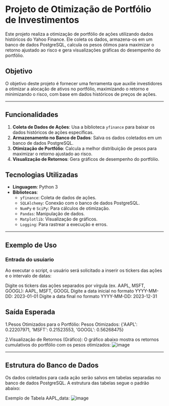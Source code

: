 # Projeto de Otimização de Portfólio de Investimentos

Este projeto realiza a otimização de portfólio de ações utilizando dados históricos do Yahoo Finance. Ele coleta os dados, armazena-os em um banco de dados PostgreSQL, calcula os pesos ótimos para maximizar o retorno ajustado ao risco e gera visualizações gráficas do desempenho do portfólio.

## Objetivo

O objetivo deste projeto é fornecer uma ferramenta que auxilie investidores a otimizar a alocação de ativos no portfólio, maximizando o retorno e minimizando o risco, com base em dados históricos de preços de ações.

---

## Funcionalidades

1. **Coleta de Dados de Ações**: Usa a biblioteca `yfinance` para baixar os dados históricos de ações específicas.
2. **Armazenamento no Banco de Dados**: Salva os dados coletados em um banco de dados PostgreSQL.
3. **Otimização de Portfólio**: Calcula a melhor distribuição de pesos para maximizar o retorno ajustado ao risco.
4. **Visualização de Retornos**: Gera gráficos de desempenho do portfólio.


## Tecnologias Utilizadas

- **Linguagem**: Python 3
- **Bibliotecas**:
  - `yfinance`: Coleta de dados de ações.
  - `SQLAlchemy`: Conexão com o banco de dados PostgreSQL.
  - `NumPy` e `SciPy`: Para cálculos de otimização.
  - `Pandas`: Manipulação de dados.
  - `Matplotlib`: Visualização de gráficos.
  - `Logging`: Para rastrear a execução e erros.

---

## Exemplo de Uso
### Entrada do usuiario
Ao executar o script, o usuário será solicitado a inserir os tickers das ações e o intervalo de datas:

Digite os tickers das ações separados por vírgula (ex. AAPL, MSFT, GOOGL): AAPL, MSFT, GOOGL
Digite a data inicial no formato YYYY-MM-DD: 2023-01-01
Digite a data final no formato YYYY-MM-DD: 2023-12-31

## Saída Esperada
1.Pesos Otimizados para o Portfólio:
Pesos Otimizados: {'AAPL': 0.22207971, 'MSFT': 0.21523553, 'GOOGL': 0.56268475}   

2.Visualização de Retornos (Gráfico):
O gráfico abaixo mostra os retornos cumulativos do portfólio com os pesos otimizados:
![image](https://github.com/user-attachments/assets/6f1e6ce3-de04-43b9-8901-38602ea6622f)


---

## Estrutura do Banco de Dados
Os dados coletados para cada ação serão salvos em tabelas separadas no banco de dados PostgreSQL. A estrutura das tabelas segue o padrão abaixo:

Exemplo de Tabela AAPL_data:
![image](https://github.com/user-attachments/assets/11aa76d0-ec44-42b1-82f7-cf08a88021ad)

